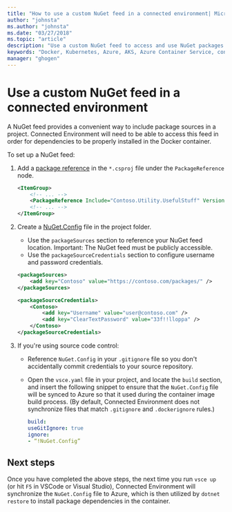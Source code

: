 ```yaml
---
title: "How to use a custom NuGet feed in a connected environment| Microsoft Docs"
author: "johnsta"
ms.author: "johnsta"
ms.date: "03/27/2018"
ms.topic: "article"
description: "Use a custom NuGet feed to access and use NuGet packages in a connected environment."
keywords: "Docker, Kubernetes, Azure, AKS, Azure Container Service, containers"
manager: "ghogen"
---
```

#  Use a custom NuGet feed in a connected environment

A NuGet feed provides a convenient way to include package sources in a project. Connected Environment will need to be able to access this feed in order for dependencies to be properly installed in the Docker container.

To set up a NuGet feed:
1. Add a [package reference](https://docs.microsoft.com/en-us/nuget/consume-packages/package-references-in-project-files) in the `*.csproj` file under the `PackageReference` node.

   ```xml
   <ItemGroup>
       <!-- ... -->
       <PackageReference Include="Contoso.Utility.UsefulStuff" Version="3.6.0" />
       <!-- ... -->
   </ItemGroup>
   ```

2. Create a [NuGet.Config](https://docs.microsoft.com/en-us/nuget/reference/nuget-config-file) file in the project folder.
     * Use the `packageSources` section to reference your NuGet feed location. Important: The NuGet feed must be publicly accessible.
     * Use the `packageSourceCredentials` section to configure username and password credentials. 

   ```xml
   <packageSources>
       <add key="Contoso" value="https://contoso.com/packages/" />
   </packageSources>

   <packageSourceCredentials>
       <Contoso>
           <add key="Username" value="user@contoso.com" />
           <add key="ClearTextPassword" value="33f!!lloppa" />
       </Contoso>
   </packageSourceCredentials>
   ```

3. If you're using source code control:
    - Reference `NuGet.Config` in your `.gitignore` file so you don't accidentally commit credentials to your source repository.
    - Open the `vsce.yaml` file in your project, and locate the `build` section, and insert the following snippet to ensure that the `NuGet.Config` file will be synced to Azure so that it used during the container image build process. (By default, Connected Environment does not synchronize files that match `.gitignore` and `.dockerignore` rules.)

        ```yaml
        build:
        useGitIgnore: true
        ignore:
        - “!NuGet.Config”
        ```


## Next steps

Once you have completed the above steps, the next time you run `vsce up` (or hit `F5` in VSCode or Visual Studio), Connected Environment will synchronize the `NuGet.Config` file to Azure, which is then utilized by `dotnet restore` to install package dependencies in the container.

